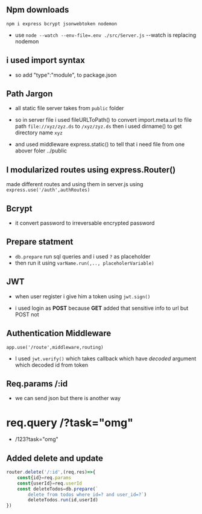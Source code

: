 ## Npm downloads
`npm i express bcrypt jsonwebtoken nodemon`

- use `node --watch --env-file=.env ./src/Server.js`  --watch is replacing nodemon

## i used import syntax

- so add "type":"module", to package.json

## Path Jargon

- all static file server takes from `public` folder
- so in server file i used fileURLToPath() to convert import.meta.url to file path
`file://xyz/zyz.ds` to `/xyz/zyz.ds`
then i used dirname() to get directory name `xyz`

- and used middleware express.static() to tell that i need file from one abover foler ../public


## I modularized routes using express.Router()

made different routes and using them in server.js using 
`express.use('/auth',authRoutes)`


## Bcrypt 
- it convert password to irreversable encrypted password

## Prepare statment

- `db.prepare` run sql queries and i used `?` as placeholder 
- then run it using `varName.run(,.., placeholerVariable)`

## JWT
- when user register i give him a token using `jwt.sign()`

- i used login as **POST** because **GET** added that sensitive info to url
but POST not 


## Authentication Middleware

`app.use('/route',middleware,routing)`

- I used `jwt.verify()` which takes callback which have *decoded* argument which decoded id from token 

## Req.params /:id
- we can send json but there is another way

# req.query /?task="omg"

- /123?task="omg"


## Added delete and update 
```js
router.delete('/:id',(req,res)=>{
    const{id}=req.params
    const{userId}=req.userId
    const deleteTodos=db.prepare(`
        delete from todos where id=? and user_id=?`)
        deleteTodos.run(id,userId)
})
```